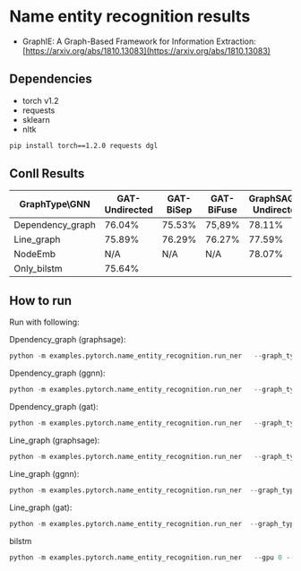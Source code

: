 Name entity recognition results
============


- GraphIE: A Graph-Based Framework for Information Extraction: [https://arxiv.org/abs/1810.13083](https://arxiv.org/abs/1810.13083)



Dependencies
------------
- torch v1.2
- requests
- sklearn
- nltk

```bash
pip install torch==1.2.0 requests dgl
```



Conll Results
-------

| GraphType\GNN  | GAT-Undirected   |  GAT-BiSep    | GAT-BiFuse   | GraphSAGE-Undirected   |  GraphSAGE-BiSep    | GraphSAGE-BiFuse   |  GGNN-Undirected   |  GGNN-BiSep    | GGNN-BiFuse   | GCN-Undirected   |  GCN-BiSep    | GCN-BiFuse   |
| ------------- |  -------------| ------------- |  -------------|  ------------- | ------------- |  -------------| ------------- | -------------  | ------------- | ------------- | -------------  | ------------- |  
| Dependency_graph     |76.04%|75.53%|75,89%|78.11%|77.53%  |77.55%|77.17%|77.05%|77.10%|77.66%|74.82%|76.03%|
| Line_graph        |75.89% |76.29%|76.27%|77.59%|76.92%|76.97%|76.13%|73.20%|75.75%|75.71%|75.63%|76.51%|
| NodeEmb | N/A  | N/A | N/A | 78.07% | 77.69% | 77.55%  |73.86%| 72.59%|  75.58% |75.33%|74.74%|74.87%|
|Only_bilstm| 75.64%||||






How to run
----------

Run with following:


Dpendency_graph (graphsage):
```python
python -m examples.pytorch.name_entity_recognition.run_ner   --graph_type dependency_graph --gpu 0 --init_hidden_size 400 --hidden_size 128  --lr 0.01 --batch_size 100 --gnn_type graphsage --direction_option undirected
```
Dpendency_graph (ggnn):
```python
python -m examples.pytorch.name_entity_recognition.run_ner   --graph_type dependency_graph --gpu 0 --init_hidden_size 400 --hidden_size 128  --lr 0.01 --batch_size 100 --gnn_type ggnn --direction_option undirected
```

Dpendency_graph (gat):
```python
python -m examples.pytorch.name_entity_recognition.run_ner   --graph_type dependency_graph --gpu 0 --init_hidden_size 400 --hidden_size 128 2 --lr 0.001 --batch_size 100 --gnn_type gat --direction_option undirected 
```

Line_graph (graphsage):
```python
python -m examples.pytorch.name_entity_recognition.run_ner   --graph_type line_graph --gpu 0 --init_hidden_size 400 --hidden_size 128  --lr 0.01 --batch_size 100 --gnn_type graphsage --direction_option undirected
```
Line_graph (ggnn):
```python
python -m examples.pytorch.name_entity_recognition.run_ner  --graph_type line_graph --gpu 0 --init_hidden_size 400 --hidden_size 128  --lr 0.01 --batch_size 100 --gnn_type ggnn --direction_option undirected
```

Line_graph (gat):
```python
python -m examples.pytorch.name_entity_recognition.run_ner  --graph_type line_graph --gpu 0 --init_hidden_size 400 --hidden_size 128 --lr 0.001 --batch_size 100 --gnn_type gat --direction_option undirected 
```

bilstm
```python
python -m examples.pytorch.name_entity_recognition.run_ner   --gpu 0 --init_hidden_size 400 --hidden_size 128  --lr 0.01 --batch_size 100 --use_gnn False
```


